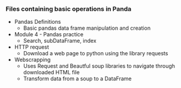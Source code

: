 ### Files containing basic operations in Panda

- Pandas Definitions
  - Basic pandas data frame manipulation and creation
- Module 4 - Pandas practice
  - Search, subDataFrame, index
- HTTP request
  - Download a web page to python using the library requests
- Webscrapping
  - Uses Request and Beautful soup libraries to navigate through downloaded HTML file
  - Transform data from a soup to a DataFrame
